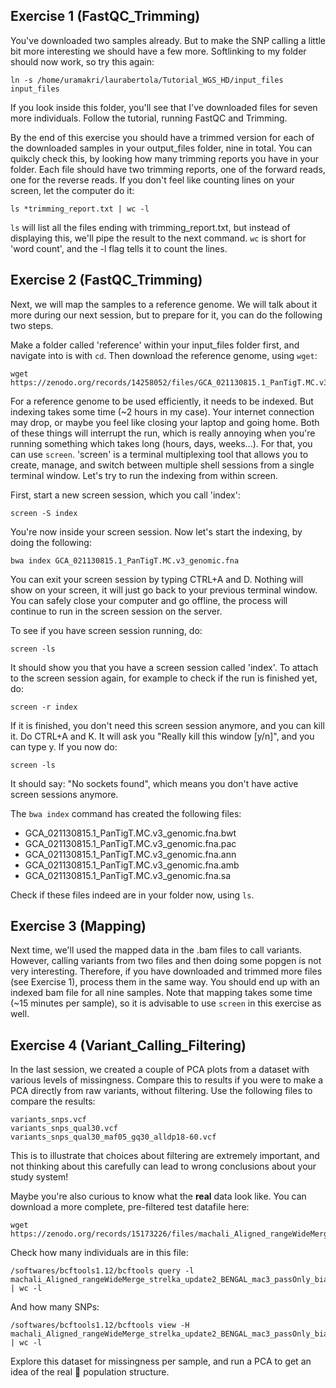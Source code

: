 ## Exercise 1 (FastQC_Trimming)

You've downloaded two samples already. But to make the SNP calling a little bit more interesting we should have a few more. Softlinking to my folder should now work, so try this again:
```
ln -s /home/uramakri/laurabertola/Tutorial_WGS_HD/input_files input_files
```

If you look inside this folder, you'll see that I've downloaded files for seven more individuals. Follow the tutorial, running FastQC and Trimming.

By the end of this exercise you should have a trimmed version for each of the downloaded samples in your output_files folder, nine in total. You can quikcly check this, by looking how many trimming reports you have in your folder. Each file should have two trimming reports, one of the forward reads, one for the reverse reads. If you don't feel like counting lines on your screen, let the computer do it:
```
ls *trimming_report.txt | wc -l
```

`ls` will list all the files ending with trimming_report.txt, but instead of displaying this, we'll pipe the result to the next command. `wc` is short for 'word count', and the -l flag tells it to count the lines.

## Exercise 2 (FastQC_Trimming)

Next, we will map the samples to a reference genome. We will talk about it more during our next session, but to prepare for it, you can do the following two steps.

Make a folder called 'reference' within your input_files folder first, and navigate into is with `cd`. Then download the reference genome, using `wget`:
```
wget https://zenodo.org/records/14258052/files/GCA_021130815.1_PanTigT.MC.v3_genomic.fna
```

For a reference genome to be used efficiently, it needs to be indexed. But indexing takes some time (~2 hours in my case). Your internet connection may drop, or maybe you feel like closing your laptop and going home. Both of these things will interrupt the run, which is really annoying when you're running something which takes long (hours, days, weeks...). For that, you can use `screen`.
'screen' is a terminal multiplexing tool that allows you to create, manage, and switch between multiple shell sessions from a single terminal window. Let's try to run the indexing from within screen.

First, start a new screen session, which you call 'index':
```
screen -S index
```

You're now inside your screen session. Now let's start the indexing, by doing the following:
```
bwa index GCA_021130815.1_PanTigT.MC.v3_genomic.fna
```

You can exit your screen session by typing CTRL+A and D. Nothing will show on your screen, it will just go back to your previous terminal window. You can safely close your computer and go offline, the process will continue to run in the screen session on the server.

To see if you have screen session running, do:
```
screen -ls
```

It should show you that you have a screen session called 'index'. To attach to the screen session again, for example to check if the run is finished yet, do:
```
screen -r index
```

If it is finished, you don't need this screen session anymore, and you can kill it. Do CTRL+A and K. It will ask you "Really kill this window [y/n]", and you can type y. If you now do:
```
screen -ls
```

It should say: "No sockets found", which means you don't have active screen sessions anymore.

The `bwa index` command has created the following files:
- GCA_021130815.1_PanTigT.MC.v3_genomic.fna.bwt
- GCA_021130815.1_PanTigT.MC.v3_genomic.fna.pac
- GCA_021130815.1_PanTigT.MC.v3_genomic.fna.ann
- GCA_021130815.1_PanTigT.MC.v3_genomic.fna.amb
- GCA_021130815.1_PanTigT.MC.v3_genomic.fna.sa

Check if these files indeed are in your folder now, using `ls`.

## Exercise 3 (Mapping)

Next time, we'll used the mapped data in the .bam files to call variants. However, calling variants from two files and then doing some popgen is not very interesting. Therefore, if you have downloaded and trimmed more files (see Exercise 1), process them in the same way. You should end up with an indexed bam file for all nine samples. Note that mapping takes some time (~15 minutes per sample), so it is advisable to use `screen` in this exercise as well.

## Exercise 4 (Variant_Calling_Filtering)

In the last session, we created a couple of PCA plots from a dataset with various levels of missingness. Compare this to results if you were to make a PCA directly from raw variants, without filtering. Use the following files to compare the results:
```
variants_snps.vcf
variants_snps_qual30.vcf
variants_snps_qual30_maf05_gq30_alldp18-60.vcf 
```

This is to illustrate that choices about filtering are extremely important, and not thinking about this carefully can lead to wrong conclusions about your study system!

Maybe you're also curious to know what the **real** data look like. You can download a more complete, pre-filtered test datafile here:
```
wget https://zenodo.org/records/15173226/files/machali_Aligned_rangeWideMerge_strelka_update2_BENGAL_mac3_passOnly_biallelicOnly_noIndels_minMAF0Pt05_chr_E2_minDP3.recode.vcf.gz
```

Check how many individuals are in this file:
```
/softwares/bcftools1.12/bcftools query -l machali_Aligned_rangeWideMerge_strelka_update2_BENGAL_mac3_passOnly_biallelicOnly_noIndels_minMAF0Pt05_chr_E2_minDP3.recode.vcf.gz | wc -l
```

And how many SNPs:
```
/softwares/bcftools1.12/bcftools view -H machali_Aligned_rangeWideMerge_strelka_update2_BENGAL_mac3_passOnly_biallelicOnly_noIndels_minMAF0Pt05_chr_E2_minDP3.recode.vcf.gz | wc -l
```

Explore this dataset for missingness per sample, and run a PCA to get an idea of the real :tiger: population structure.

